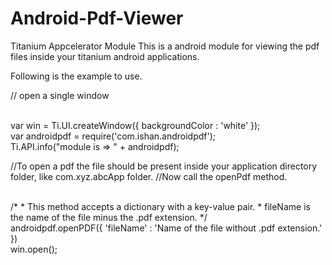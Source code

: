 Android-Pdf-Viewer
==================

Titanium Appcelerator Module
This is a android module for viewing the pdf files inside your titanium android applications.

Following is the example to use.

// open a single window

</br>
var win = Ti.UI.createWindow({
	backgroundColor : 'white'
});
</br>
var androidpdf = require('com.ishan.androidpdf');
</br>
Ti.API.info("module is => " + androidpdf);
</br>

//To open a pdf the file should be present inside your application directory folder, like com.xyz.abcApp folder.
//Now call the openPdf method.

</br>
/*
 * This method accepts a dictionary with a key-value pair.
 * fileName is the name of the file minus the .pdf extension.
 */
</br>
androidpdf.openPDF({
	'fileName' : 'Name of the file without .pdf extension.'
})
</br>
win.open();
